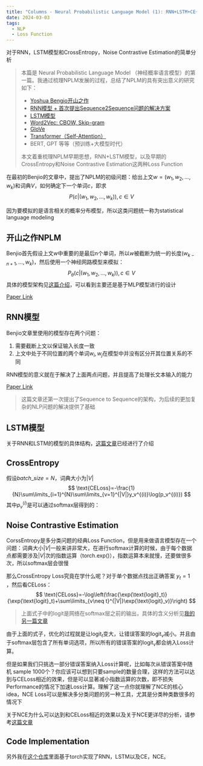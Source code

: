 ```yaml
---
title: "Columns - Neural Probabilistic Language Model (1): RNN+LSTM+CE+NCE"
date: 2024-03-03
tags:
  - NLP
  - Loss Function
---
```


对于RNN，LSTM模型和CrossEntropy，Noise Contrastive Estimation的简单分析

> 本篇是 Neural Probabilistic Language Model （神经概率语言模型）的第一篇。我通过梳理NPLM发展的过程，总结了NPLM的具有突出意义的研究如下：
> - [Yoshua Bengio开山之作](https://proceedings.neurips.cc/paper_files/paper/2000/hash/728f206c2a01bf572b5940d7d9a8fa4c-Abstract.html)
> - [RNN模型 + 首次提出Sequence2Sequence问题的解决方案](https://arxiv.org/abs/1409.3215)
> - [LSTM模型](https://blog.xpgreat.com/file/lstm.pdf)
> - [Word2Vec: CBOW, Skip-gram](https://arxiv.org/pdf/1301.3781.pdf%C3%AC%E2%80%94%20%C3%AC%E2%80%9E%C5%93)
> - [GloVe](https://aclanthology.org/D14-1162.pdf)
> - [Transformer（Self-Attention）](https://arxiv.org/abs/1706.03762)
> - BERT, GPT 等等（预训练+大模型时代）
> 
> 本文着重梳理NPLM早期思想，RNN+LSTM模型，以及早期的CrossEntropy和Noise Contrastive Estimation这两种Loss Function

在最初的Benjio的文章中，提出了NPLM的初级问题：给出上文$w=(w_1, w_2, ..., w_k)$和词典$V$，如何确定下一个单词$c$，即求
$$
P(c|(w_1, w_2, ..., w_k)), c\in V
$$

因为要模拟的是语言相关的概率分布模型，所以这类问题统一称为statistical language modeling

## 开山之作NPLM

Benjio首先假设上文$w$中重要的是最后n个单词，所以$w$被截断为统一的长度$(w_{k-n+1},...,w_k)$，然后使用一个神经网路模型来模拟：
$$
P_{\theta}(c|(w_1, w_2, ..., w_k)), c\in V
$$
具体的模型架构见[这篇介绍](https://zhuanlan.zhihu.com/p/21240807)，可以看到主要还是基于MLP模型进行的设计

[Paper Link](https://proceedings.neurips.cc/paper_files/paper/2000/hash/728f206c2a01bf572b5940d7d9a8fa4c-Abstract.html)

## RNN模型

Benjio文章里使用的模型存在两个问题：
1. 需要截断上文以保证输入长度一致
2. 上文中处于不同位置的两个单词$w_i, w_j$在模型中并没有区分开其位置关系的不同

RNN模型的意义就在于解决了上面两点问题，并且提高了处理长文本输入的能力

[Paper Link](https://arxiv.org/abs/1409.3215)

> 这篇文章还第一次提出了Sequence to Sequence的架构，为后续的更加复杂的NLP问题的解决提供了基础

## LSTM模型

关于RNN和LSTM的模型的具体结构，[这篇文章](https://zhuanlan.zhihu.com/p/108276255)已经进行了介绍

## CrossEntropy

假设$batch\_size=N$，词典大小为$|V|$
$$
\text{CELoss}=-\frac{1}{N}\sum\limits_{i=1}^{N}\sum\limits_{v=1}^{|V|}y_v^{(i)}\log(p_v^{(i)})
$$
其中$p_v^{(i)}$是可以通过softmax层得到的：

## Noise Contrastive Estimation

CorssEntropy是多分类问题的经典Loss Function，但是用来做语言模型存在一个问题：词典大小$|V|$一般来讲非常大，在进行softmax计算的时候，由于每个数据点都需要涉及$|V|$次的指数运算（torch.exp()），指数运算本来就慢，还要做很多次，所以softmax层会很慢

那么CrossEntropy Loss究竟在学什么呢？对于单个数据点找出正确答案 $y_t=1$ ，然后看CELoss：
$$
\text{CELoss}=-\log\left(\frac{\exp(\text{logit}_t)}{\exp(\text{logit}_t)+\sum\limits_{v\neq t}^{|V|}\exp(\text{logit}_v)}\right)
$$

> 上面式子中的logit是网络在softmax层之前的输出，具体的含义分析见[我的另一篇文章](https://lingyu-kong.github.io/logit-logistic-regression/) 

由于上面的式子，优化的过程就是让$\text{logit}_t$变大，让错误答案的$\text{logit}_v$减小。并且由于softmax层包含了所有单词选项，所以所有的错误答案的$\text{logit}_v$都会纳入Loss计算。

但是如果我们只挑选一部分错误答案纳入Loss计算呢，比如每次从错误答案中随机 sample 1000个？你应该可以想到只要sample的数量合理，这样的方法可以达到与CELoss相近的效果，但是可以显著减小指数运算的次数，即不损失Performance的情况下加速Loss计算。理解了这一点你就理解了NCE的核心idea，NCE Loss可以是解决多分类问题的另一种工具，尤其是分类种类数很多的情况下

关于NCE为什么可以达到和CELoss相近的效果以及关于NCE更详尽的分析，请参考[这篇文章](https://leimao.github.io/article/Noise-Contrastive-Estimation/)

## Code Implementation

另外我在[这个仓库](https://github.com/Lingyu-Kong/Neural-Probabilistic-Language-Model)里面基于torch实现了RNN，LSTM以及CE，NCE。